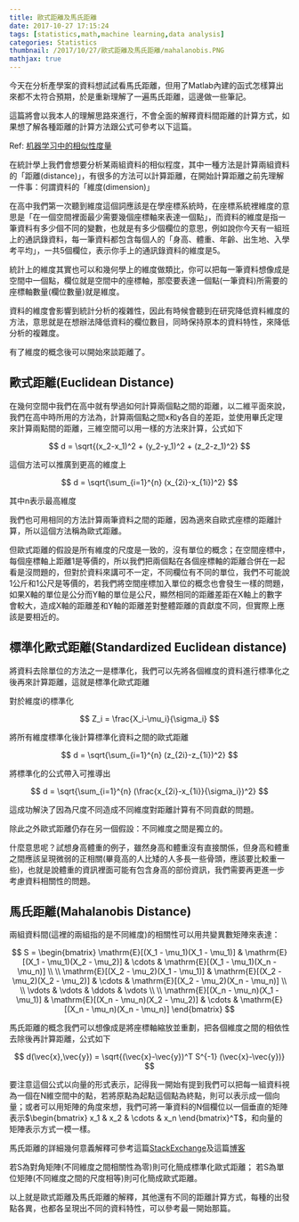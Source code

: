 ```yaml
---
title: 歐式距離及馬氏距離
date: 2017-10-27 17:15:24
tags: [statistics,math,machine learning,data analysis]
categories: Statistics
thumbnail: /2017/10/27/歐式距離及馬氏距離/mahalanobis.PNG
mathjax: true
---
```


今天在分析產學案的資料想試試看馬氏距離，但用了Matlab內建的函式怎樣算出來都不太符合預期，於是重新理解了一遍馬氏距離，這邊做一些筆記。

這篇將會以我本人的理解思路來進行，不會全面的解釋資料間距離的計算方式，如果想了解各種距離的計算方法跟公式可參考以下這篇。

Ref: [机器学习中的相似性度量](http://www.cnblogs.com/heaad/archive/2011/03/08/1977733.html)

在統計學上我們會想要分析某兩組資料的相似程度，其中一種方法是計算兩組資料的「距離(distance)」，有很多的方法可以計算距離，在開始計算距離之前先理解一件事：何謂資料的「維度(dimension)」

在高中我們第一次聽到維度這個詞應該是在學座標系統時，在座標系統裡維度的意思是「在一個空間裡面最少需要幾個座標軸來表達一個點」，而資料的維度是指一筆資料有多少個不同的變數，也就是有多少個欄位的意思，例如說你今天有一組班上的通訊錄資料，每一筆資料都包含每個人的「身高、體重、年齡、出生地、入學考平均」，一共5個欄位，表示你手上的通訊錄資料的維度是5。

統計上的維度其實也可以和幾何學上的維度做類比，你可以把每一筆資料想像成是空間中一個點，欄位就是空間中的座標軸，那麼要表達一個點(一筆資料)所需要的座標軸數量(欄位數量)就是維度。

資料的維度會影響到統計分析的複雜性，因此有時候會聽到在研究降低資料維度的方法，意思就是在想辦法降低資料的欄位數目，同時保持原本的資料特性，來降低分析的複雜度。

有了維度的概念後可以開始來談距離了。

## 歐式距離(Euclidean Distance)

在幾何空間中我們在高中就有學過如何計算兩個點之間的距離，以二維平面來說，我們在高中時所用的方法為，計算兩個點之間x和y各自的差距，並使用畢氏定理來計算兩點間的距離，三維空間可以用一樣的方法來計算，公式如下


$$
d = \sqrt{(x_2-x_1)^2 + (y_2-y_1)^2 + (z_2-z_1)^2}
$$


這個方法可以推廣到更高的維度上


$$
d = \sqrt{\sum_{i=1}^{n} (x_{2i}-x_{1i})^2}
$$


其中n表示最高維度

我們也可用相同的方法計算兩筆資料之間的距離，因為適來自歐式座標的距離計算，所以這個方法稱為歐式距離。

但歐式距離的假設是所有維度的尺度是一致的，沒有單位的概念；在空間座標中，每個座標軸上距離1是等價的，所以我們把兩個點在各個座標軸的距離合併在一起看是沒問題的，但對於資料來講可不一定，不同欄位有不同的單位，我們不可能說1公斤和1公尺是等價的，若我們將空間座標加入單位的概念也會發生一樣的問題，如果X軸的單位是公分而Y軸的單位是公尺，顯然相同的距離差距在X軸上的數字會較大，造成X軸的距離差和Y軸的距離差對整體距離的貢獻度不同，但實際上應該是要相近的。

## 標準化歐式距離(Standardized Euclidean distance)

將資料去除單位的方法之一是標準化，我們可以先將各個維度的資料進行標準化之後再來計算距離，這就是標準化歐式距離

對於維度i的標準化


$$
Z_i = \frac{X_i-\mu_i}{\sigma_i}
$$


將所有維度標準化後計算標準化資料之間的歐式距離


$$
d = \sqrt{\sum_{i=1}^{n} (z_{2i}-z_{1i})^2}
$$


將標準化的公式帶入可推導出


$$
d = \sqrt{\sum_{i=1}^{n} (\frac{x_{2i}-x_{1i}}{\sigma_i})^2}
$$


這成功解決了因為尺度不同造成不同維度對距離計算有不同貢獻的問題。

除此之外歐式距離仍存在另一個假設：不同維度之間是獨立的。

什麼意思呢？試想身高體重的例子，雖然身高和體重沒有直接關係，但身高和體重之間應該呈現微弱的正相關(畢竟高的人比矮的人多長一些骨頭，應該要比較重一些)，也就是說體重的資訊裡面可能有包含身高的部份資訊，我們需要再更進一步考慮資料相關性的問題。

## 馬氏距離(Mahalanobis Distance)

兩組資料間(這裡的兩組指的是不同維度)的相關性可以用共變異數矩陣來表達：


$$
S = \begin{bmatrix}
 \mathrm{E}[(X_1 - \mu_1)(X_1 - \mu_1)] & \mathrm{E}[(X_1 - \mu_1)(X_2 - \mu_2)] & \cdots & \mathrm{E}[(X_1 - \mu_1)(X_n - \mu_n)] \\ \\
 \mathrm{E}[(X_2 - \mu_2)(X_1 - \mu_1)] & \mathrm{E}[(X_2 - \mu_2)(X_2 - \mu_2)] & \cdots & \mathrm{E}[(X_2 - \mu_2)(X_n - \mu_n)] \\ \\
 \vdots & \vdots & \ddots & \vdots \\ \\
 \mathrm{E}[(X_n - \mu_n)(X_1 - \mu_1)] & \mathrm{E}[(X_n - \mu_n)(X_2 - \mu_2)] & \cdots & \mathrm{E}[(X_n - \mu_n)(X_n - \mu_n)]
\end{bmatrix}
$$


馬氏距離的概念我們可以想像成是將座標軸縮放並重劃，把各個維度之間的相依性去除後再計算距離，公式如下


$$
d(\vec{x},\vec{y}) = \sqrt{(\vec{x}-\vec{y})^T S^{-1} (\vec{x}-\vec{y})}
$$


要注意這個公式以向量的形式表示，記得我一開始有提到我們可以把每一組資料視為一個在N維空間中的點，若將原點為起點這個點為終點，則可以表示成一個向量；或者可以用矩陣的角度來想，我們可將一筆資料的N個欄位以一個垂直的矩陣表示$\begin{bmatrix} x_1 & x_2 & \cdots & x_n \end{bmatrix}^T$，和向量的矩陣表示方式一模一樣。

馬氏距離的詳細幾何意義解釋可參考這篇[StackExchange](https://stats.stackexchange.com/questions/62092/bottom-to-top-explanation-of-the-mahalanobis-distance)及這篇[博客](http://blog.csdn.net/u010167269/article/details/51627338)

若S為對角矩陣(不同維度之間相關性為零)則可化簡成標準化歐式距離；
若S為單位矩陣(不同維度之間的尺度相等)則可化簡成歐式距離。

以上就是歐式距離及馬氏距離的解釋，其他還有不同的距離計算方式，每種的出發點各異，也都各呈現出不同的資料特性，可以參考最一開始那篇。
